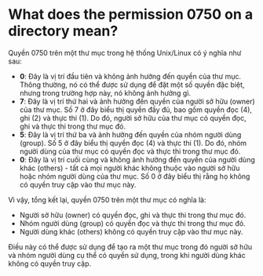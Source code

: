 # What does the permission 0750 on a directory mean?

Quyền 0750 trên một thư mục trong hệ thống Unix/Linux có ý nghĩa như sau:

- **0**: Đây là vị trí đầu tiên và không ảnh hưởng đến quyền của thư mục. Thông thường, nó có thể được sử dụng để đặt một số quyền đặc biệt, nhưng trong trường hợp này, nó không ảnh hưởng gì.
- **7**: Đây là vị trí thứ hai và ảnh hưởng đến quyền của người sở hữu (owner) của thư mục. Số 7 ở đây biểu thị quyền đầy đủ, bao gồm quyền đọc (4), ghi (2) và thực thi (1). Do đó, người sở hữu của thư mục có quyền đọc, ghi và thực thi trong thư mục đó.
- **5**: Đây là vị trí thứ ba và ảnh hưởng đến quyền của nhóm người dùng (group). Số 5 ở đây biểu thị quyền đọc (4) và thực thi (1). Do đó, nhóm người dùng của thư mục có quyền đọc và thực thi trong thư mục đó.
- **0**: Đây là vị trí cuối cùng và không ảnh hưởng đến quyền của người dùng khác (others) - tất cả mọi người khác không thuộc vào người sở hữu hoặc nhóm người dùng của thư mục. Số 0 ở đây biểu thị rằng họ không có quyền truy cập vào thư mục này.

Vì vậy, tổng kết lại, quyền 0750 trên một thư mục có nghĩa là:

- Người sở hữu (owner) có quyền đọc, ghi và thực thi trong thư mục đó.
- Nhóm người dùng (group) có quyền đọc và thực thi trong thư mục đó.
- Người dùng khác (others) không có quyền truy cập vào thư mục này.

Điều này có thể được sử dụng để tạo ra một thư mục trong đó người sở hữu và nhóm người dùng cụ thể có quyền sử dụng, trong khi người dùng khác không có quyền truy cập.